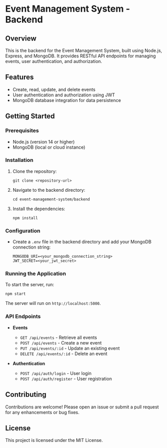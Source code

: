 # Event Management System - Backend

## Overview
This is the backend for the Event Management System, built using Node.js, Express, and MongoDB. It provides RESTful API endpoints for managing events, user authentication, and authorization.

## Features
- Create, read, update, and delete events
- User authentication and authorization using JWT
- MongoDB database integration for data persistence

## Getting Started

### Prerequisites
- Node.js (version 14 or higher)
- MongoDB (local or cloud instance)

### Installation
1. Clone the repository:
   ```
   git clone <repository-url>
   ```
2. Navigate to the backend directory:
   ```
   cd event-management-system/backend
   ```
3. Install the dependencies:
   ```
   npm install
   ```

### Configuration
- Create a `.env` file in the backend directory and add your MongoDB connection string:
  ```
  MONGODB_URI=<your_mongodb_connection_string>
  JWT_SECRET=<your_jwt_secret>
  ```

### Running the Application
To start the server, run:
```
npm start
```
The server will run on `http://localhost:5000`.

### API Endpoints
- **Events**
  - `GET /api/events` - Retrieve all events
  - `POST /api/events` - Create a new event
  - `PUT /api/events/:id` - Update an existing event
  - `DELETE /api/events/:id` - Delete an event

- **Authentication**
  - `POST /api/auth/login` - User login
  - `POST /api/auth/register` - User registration

## Contributing
Contributions are welcome! Please open an issue or submit a pull request for any enhancements or bug fixes.

## License
This project is licensed under the MIT License.